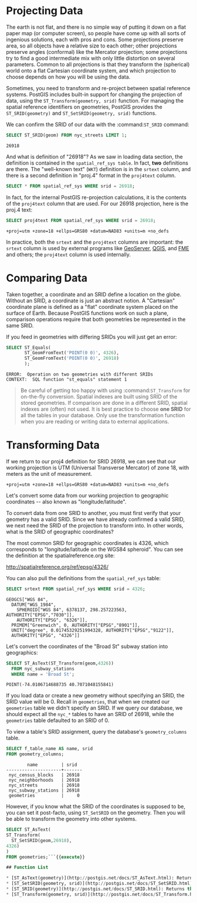 # Projecting Data

The earth is not flat, and there is no simple way of putting it down on a flat paper map (or computer screen), so people have come up with all sorts of ingenious solutions, each with pros and cons. Some projections preserve area, so all objects have a relative size to each other; other projections preserve angles (conformal) like the Mercator projection; some projections try to find a good intermediate mix with only little distortion on several parameters. Common to all projections is that they transform the (spherical) world onto a flat Cartesian coordinate system, and which projection to choose depends on how you will be using the data.

Sometimes, you need to transform and re-project between spatial reference systems. PostGIS includes built-in support for changing the projection of data, using the `ST_Transform(geometry, srid)` function. For managing the spatial reference identifiers on geometries, PostGIS provides the `ST_SRID(geometry)` and `ST_SetSRID(geometry, srid)` functions.

We can confirm the SRID of our data with the :command:`ST_SRID` command:

```sql  
SELECT ST_SRID(geom) FROM nyc_streets LIMIT 1;
```
  
```
26918
```

And what is definition of "26918"? As we saw in loading data section, the definition is contained in the `spatial_ref_sys table`. In fact, **two** definitions are there. The "well-known text" (`WKT`) definition is in the `srtext` column, and there is a second definition in "proj.4" format in the `proj4text` column.

```sql
SELECT * FROM spatial_ref_sys WHERE srid = 26918;
```
   
In fact, for the internal PostGIS re-projection calculations, it is the contents of the `proj4text` column that are used. For our 26918 projection, here is the proj.4 text:

```sql
SELECT proj4text FROM spatial_ref_sys WHERE srid = 26918;
```
  
```
+proj=utm +zone=18 +ellps=GRS80 +datum=NAD83 +units=m +no_defs 
```

In practice, both the `srtext` and the `proj4text` columns are important: the `srtext` column is used by external programs like [GeoServer](http://geoserver.org), [QGIS](http://qgis.org), and [FME](http://www.safe.com) and others; the `proj4text` column is used internally.

# Comparing Data

Taken together, a coordinate and an SRID define a location on the globe. Without an SRID, a coordinate is just an abstract notion. A "Cartesian" coordinate plane is defined as a "flat" coordinate system placed on the surface of Earth. Because PostGIS functions work on such a plane, comparison operations require that both geometries be represented in the same SRID.

If you feed in geometries with differing SRIDs you will just get an error:

```sql  
SELECT ST_Equals(
       ST_GeomFromText('POINT(0 0)', 4326),
       ST_GeomFromText('POINT(0 0)', 26918)
       );
```
```
ERROR:  Operation on two geometries with different SRIDs
CONTEXT:  SQL function "st_equals" statement 1
```

> Be careful of getting too happy with using :command:`ST_Transform` for on-the-fly conversion. Spatial indexes are built using SRID of the stored geometries.  If comparison are done in a different SRID, spatial indexes are (often) not used. It is best practice to choose **one SRID** for all the tables in your database. Only use the transformation function when you are reading or writing data to external applications.


# Transforming Data

If we return to our proj4 definition for SRID 26918, we can see that our working projection is UTM (Universal Transverse Mercator) of zone 18, with meters as the unit of measurement.

```
+proj=utm +zone=18 +ellps=GRS80 +datum=NAD83 +units=m +no_defs 
```

Let's convert some data from our working projection to geographic coordinates -- also known as "longitude/latitude". 

To convert data from one SRID to another, you must first verify that your geometry has a valid SRID. Since we have already confirmed a valid SRID, we next need the SRID of the projection to transform into. In other words, what is the SRID of geographic coordinates?

The most common SRID for geographic coordinates is 4326, which corresponds to "longitude/latitude on the WGS84 spheroid". You can see the definition at the spatialreference.org site:

  http://spatialreference.org/ref/epsg/4326/
  
You can also pull the definitions from the ``spatial_ref_sys`` table:

```sql
SELECT srtext FROM spatial_ref_sys WHERE srid = 4326;
```
  
```
GEOGCS["WGS 84",
  DATUM["WGS_1984",
    SPHEROID["WGS 84", 6378137, 298.257223563, AUTHORITY["EPSG","7030"]],
    AUTHORITY["EPSG", "6326"]],
  PRIMEM["Greenwich", 0, AUTHORITY["EPSG","8901"]],
  UNIT["degree", 0.01745329251994328, AUTHORITY["EPSG","9122"]],
  AUTHORITY["EPSG", "4326"]]
```

Let's convert the coordinates of the "Broad St" subway station into geographics:

```sql
SELECT ST_AsText(ST_Transform(geom,4326)) 
  FROM nyc_subway_stations 
  WHERE name = 'Broad St';
```
```
POINT(-74.0106714688735 40.7071048155841)
```

If you load data or create a new geometry without specifying an SRID, the SRID value will be 0.  Recall in `geometries`, that when we created our `geometries` table we didn't specify an SRID. If we query our database, we should expect all the `nyc_*` tables to have an SRID of 26918, while  the `geometries` table defaulted to an SRID of 0.

To view a table's SRID assignment, query the database's `geometry_columns` table.

```sql
SELECT f_table_name AS name, srid 
FROM geometry_columns;
```  
```
        name         | srid  
---------------------+-------
 nyc_census_blocks   | 26918
 nyc_neighborhoods   | 26918
 nyc_streets         | 26918
 nyc_subway_stations | 26918
 geometries          |     0
```
  
However, if you know what the SRID of the coordinates is supposed to be, you can set it post-facto, using `ST_SetSRID` on the geometry. Then you will be able to transform the geometry into other systems.

```sql
SELECT ST_AsText(
ST_Transform(
  ST_SetSRID(geom,26918),
4326)
)
FROM geometries;```{{execute}}

## Function List

* [ST_AsText(geometry)](http://postgis.net/docs/ST_AsText.html): Returns the Well-Known Text (WKT) representation of the geometry/geography without SRID metadata.
* [ST_SetSRID(geometry, srid)](http://postgis.net/docs/ST_SetSRID.html): Sets the SRID on a geometry to a particular integer value.
* [ST_SRID(geometry)](http://postgis.net/docs/ST_SRID.html): Returns the spatial reference identifier for the ST_Geometry as defined in spatial_ref_sys table.
* [ST_Transform(geometry, srid)](http://postgis.net/docs/ST_Transform.html): Returns a new geometry with its coordinates transformed to the SRID referenced by the integer parameter.

